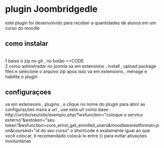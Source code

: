 # plugin Joombridgedle 
este plugin foi desenvolvido para receber a quantidades de alunos em um curso do moodle
## como instalar
<br> 1 baixe o zip no git , no botão <>CODE <br/>
2 como admistrador no joomla va em extensions , install , upload package files e selecione o arquivo zip
apos isso va em extensions , menage e habilite o plugin

## configuraçoes
va em extensions , plugins , e clique no nome do plugin para abrir as configurações
insira a url , use esta url como base : http://url/do/seu/site/exemplo.php/?wsfunction="coloque o servico externo"&wstoken="seu token"&wsfunction=core_enrol_get_enrolled_users&moodlewsrestformat=json&courseid="id do seu curso"
o shortcode é exatamente igual ao que você colocar, é recomendado colocá-lo entre {} para evitar ativações involuntárias

